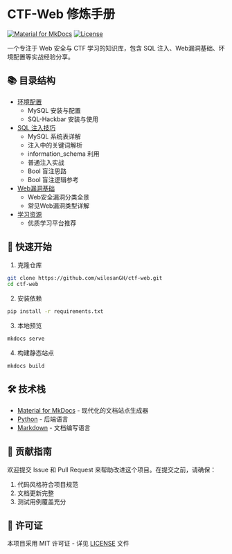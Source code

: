 # CTF-Web 修炼手册

[![Material for MkDocs](https://img.shields.io/badge/Material%20for%20MkDocs-9.5.0-blue.svg)](https://squidfunk.github.io/mkdocs-material/)
[![License](https://img.shields.io/badge/license-MIT-green.svg)](LICENSE)

一个专注于 Web 安全与 CTF 学习的知识库，包含 SQL 注入、Web漏洞基础、环境配置等实战经验分享。

## 📚 目录结构

- [环境配置](./md_docs/ENV-1-Mysql安装.md)
  - MySQL 安装与配置
  - SQL-Hackbar 安装与使用
- [SQL 注入技巧](./md_docs/SQL-1-Mysql系统表.md)
  - MySQL 系统表详解
  - 注入中的关键词解析
  - information_schema 利用
  - 普通注入实战
  - Bool 盲注思路
  - Bool 盲注逻辑参考
- [Web漏洞基础](./md_docs/Web安全漏洞分类全景图（基础总结）.md)
  - Web安全漏洞分类全景
  - 常见Web漏洞类型详解
- [学习资源](./md_docs/网络安全与算法学习平台推荐.md)
  - 优质学习平台推荐

## 🚀 快速开始

1. 克隆仓库
```bash
git clone https://github.com/wilesanGH/ctf-web.git
cd ctf-web
```

2. 安装依赖
```bash
pip install -r requirements.txt
```

3. 本地预览
```bash
mkdocs serve
```

4. 构建静态站点
```bash
mkdocs build
```

## 🛠️ 技术栈

- [Material for MkDocs](https://squidfunk.github.io/mkdocs-material/) - 现代化的文档站点生成器
- [Python](https://www.python.org/) - 后端语言
- [Markdown](https://www.markdownguide.org/) - 文档编写语言

## 🤝 贡献指南

欢迎提交 Issue 和 Pull Request 来帮助改进这个项目。在提交之前，请确保：

1. 代码风格符合项目规范
2. 文档更新完整
3. 测试用例覆盖充分

## 📄 许可证

本项目采用 MIT 许可证 - 详见 [LICENSE](LICENSE) 文件
